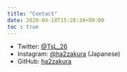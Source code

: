 ```yaml
---
title: "Contact"
date: 2020-04-18T15:28:34+09:00
toc : true
---
```


<!-- - ActivityPub: [@ha2zakura@nomb.herokuapp.com](https://nomb.herokuapp.com/@ha2zakura)  -->
- Twitter: [@TsL_26](https://twitter.com/TsL_26)
- Instagram: [@ha2zakura](https://instagram.com/ha2zakura)
(Japanese)
- GitHub: [ha2zakura](https://github.com/ha2zakura)
